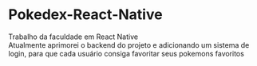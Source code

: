 # Pokedex-React-Native
Trabalho da faculdade em React Native
<br/>
Atualmente aprimorei o backend do projeto e adicionando um sistema de login, para que cada usuário consiga favoritar seus pokemons favoritos
